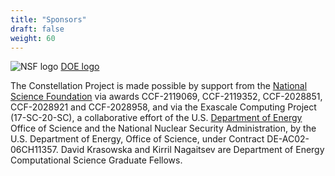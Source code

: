 ```yaml
---
title: "Sponsors"
draft: false
weight: 60
---
```


![NSF logo](/img/nsf.png?width=50&height=50) [DOE logo](/img/doe.png?width=50&height=50)

The Constellation Project is made possible by support from the
[National Science Foundation](https://nsf.gov) via awards CCF-2119069,
CCF-2119352, CCF-2028851, CCF-2028921 and CCF-2028958, and via the
Exascale Computing Project (17-SC-20-SC), a collaborative effort of
the U.S. [Department of Energy](https://doe.gov) Office of Science and the National
Nuclear Security Administration, by the U.S. Department of Energy,
Office of Science, under Contract DE-AC02- 06CH11357.   David
Krasowska and Kirril Nagaitsev are Department of Energy Computational Science Graduate
Fellows.
